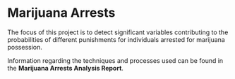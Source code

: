 # Marijuana Arrests

The focus of this project is to detect significant variables contributing to the probabilities of different punishments for individuals arrested for marijuana possession. 

Information regarding the techniques and processes used can be found in the **Marijuana Arrests Analysis Report**.
